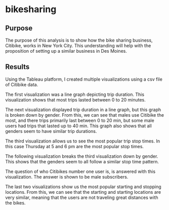 # bikesharing

## Purpose 

The purpose of this analysis is to show how the bike sharing business, Citibike, works in New York City. This understanding will help with the proposition of setting up a similar business in Des Moines.  
  
## Results 
  
Using the Tableau platform, I created multiple visualizations using a csv file of Citibike data.  
  
The first visualization was a line graph depicting trip duration. This visualization shows that most trips lasted between 0 to 20 minutes.  
  
The next visualization displayed trip duration in a line graph, but this graph is broken down by gender. From this, we can see that males use Citibike the most, and there trips primarily last between 0 to 20 min, but some male users had trips that lasted up to 40 min. This graph also shows that all genders seem to have similar trip durations. 
  
The third visualization allows us to see the most popular trip stop times. In this case Thursday at 5 and 6 pm are the most popular stop times. 
  
The following visualization breaks the third visualization down by gender. This shows that the genders seem to all follow a similar stop time pattern. 
  
The question of who Citibikes number one user is, is answered with this visualization. The answer is shown to be male subscribers.  
  
The last two visualizations show us the most popular starting and stopping locations. From this, we can see that the starting and starting locations are very similar, meaning that the users are not traveling great distances with the bikes. 
